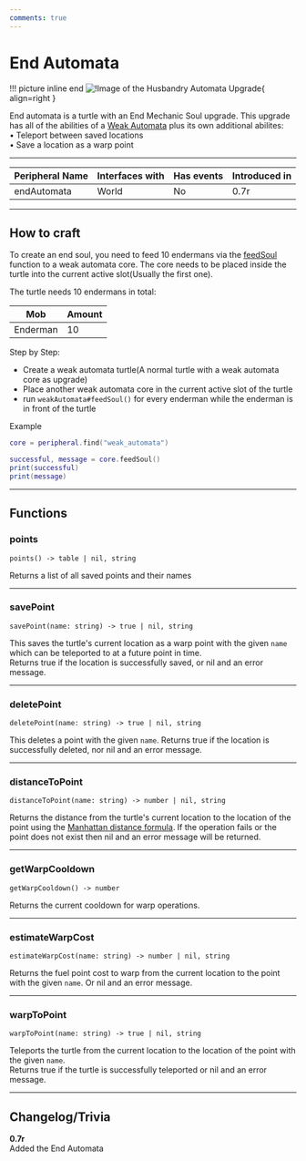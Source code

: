 ```yaml
---
comments: true
---
```


# End Automata

!!! picture inline end
    ![!Image of the Husbandry Automata Upgrade](../img/previews/end_automata.png){ align=right }

End automata is a turtle with an End Mechanic Soul upgrade. This upgrade has all of the abilities of a [Weak Automata](./weak_automata.md) plus its own additional abilites:  
• Teleport between saved locations  
• Save a location as a warp point

<p class="picture-spacing" style="--ps:3.7rem;"></p>

---

<center>

| Peripheral Name | Interfaces with | Has events | Introduced in |
| --------------- | --------------- | ---------- | ------------- |
| endAutomata     | World           | No         | 0.7r          |

</center>

---

## How to craft

To create an end soul, you need to feed 10 endermans via the [feedSoul](weak_automata.md#feedsoul) function to a weak automata core.
The core needs to be placed inside the turtle into the current active slot(Usually the first one).

The turtle needs 10 endermans in total:

| Mob      | Amount |
|----------|--------|
| Enderman | 10     |

Step by Step:

- Create a weak automata turtle(A normal turtle with a weak automata core as upgrade)
- Place another weak automata core in the current active slot of the turtle
- run `weakAutomata#feedSoul()` for every enderman while the enderman is in front of the turtle

Example
```lua
core = peripheral.find("weak_automata")

successful, message = core.feedSoul()
print(successful)
print(message)
```

---

## Functions

### points
```
points() -> table | nil, string
```
Returns a list of all saved points and their names

---

### savePoint
```
savePoint(name: string) -> true | nil, string
```
This saves the turtle's current location as a warp point with the given `name` which can be teleported to at a future point in time.  
Returns true if the location is successfully saved, or nil and an error message.

---

### deletePoint
```
deletePoint(name: string) -> true | nil, string
```
This deletes a point with the given `name`.
Returns true if the location is successfully deleted, nor nil and an error message.

---

### distanceToPoint
```
distanceToPoint(name: string) -> number | nil, string
```
Returns the distance from the turtle's current location to the location of the point using the [Manhattan distance formula](https://en.wikipedia.org/wiki/Taxicab_geometry). If the operation fails or the point does not exist then nil and an error message will be returned.

---

### getWarpCooldown
```
getWarpCooldown() -> number
```
Returns the current cooldown for warp operations.

---

### estimateWarpCost
```
estimateWarpCost(name: string) -> number | nil, string
```
Returns the fuel point cost to warp from the current location to the point with the given `name`. Or nil and an error message.

---

### warpToPoint
```
warpToPoint(name: string) -> true | nil, string
```
Teleports the turtle from the current location to the location of the point with the given `name`.  
Returns true if the turtle is successfully teleported or nil and an error message.

---

## Changelog/Trivia

**0.7r**  
Added the End Automata
